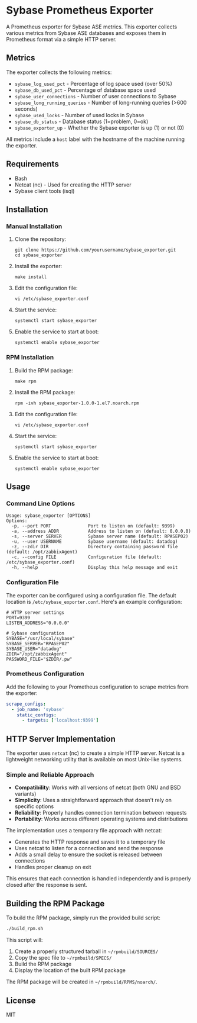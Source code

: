 # Sybase Prometheus Exporter

A Prometheus exporter for Sybase ASE metrics. This exporter collects various metrics from Sybase ASE databases and exposes them in Prometheus format via a simple HTTP server.

## Metrics

The exporter collects the following metrics:

- `sybase_log_used_pct` - Percentage of log space used (over 50%)
- `sybase_db_used_pct` - Percentage of database space used
- `sybase_user_connections` - Number of user connections to Sybase
- `sybase_long_running_queries` - Number of long-running queries (>600 seconds)
- `sybase_used_locks` - Number of used locks in Sybase
- `sybase_db_status` - Database status (1=problem, 0=ok)
- `sybase_exporter_up` - Whether the Sybase exporter is up (1) or not (0)

All metrics include a `host` label with the hostname of the machine running the exporter.

## Requirements

- Bash
- Netcat (nc) - Used for creating the HTTP server
- Sybase client tools (isql)

## Installation

### Manual Installation

1. Clone the repository:
   ```
   git clone https://github.com/yourusername/sybase_exporter.git
   cd sybase_exporter
   ```

2. Install the exporter:
   ```
   make install
   ```

3. Edit the configuration file:
   ```
   vi /etc/sybase_exporter.conf
   ```

4. Start the service:
   ```
   systemctl start sybase_exporter
   ```

5. Enable the service to start at boot:
   ```
   systemctl enable sybase_exporter
   ```

### RPM Installation

1. Build the RPM package:
   ```
   make rpm
   ```

2. Install the RPM package:
   ```
   rpm -ivh sybase_exporter-1.0.0-1.el7.noarch.rpm
   ```

3. Edit the configuration file:
   ```
   vi /etc/sybase_exporter.conf
   ```

4. Start the service:
   ```
   systemctl start sybase_exporter
   ```

5. Enable the service to start at boot:
   ```
   systemctl enable sybase_exporter
   ```

## Usage

### Command Line Options

```
Usage: sybase_exporter [OPTIONS]
Options:
  -p, --port PORT              Port to listen on (default: 9399)
  -a, --address ADDR           Address to listen on (default: 0.0.0.0)
  -s, --server SERVER          Sybase server name (default: RPASEP02)
  -u, --user USERNAME          Sybase username (default: datadog)
  -z, --zdir DIR               Directory containing password file (default: /opt/zabbixAgent)
  -c, --config FILE            Configuration file (default: /etc/sybase_exporter.conf)
  -h, --help                   Display this help message and exit
```

### Configuration File

The exporter can be configured using a configuration file. The default location is `/etc/sybase_exporter.conf`. Here's an example configuration:

```
# HTTP server settings
PORT=9399
LISTEN_ADDRESS="0.0.0.0"

# Sybase configuration
SYBASE="/usr/local/sybase"
SYBASE_SERVER="RPASEP02"
SYBASE_USER="datadog"
ZDIR="/opt/zabbixAgent"
PASSWORD_FILE="$ZDIR/.pw"
```

### Prometheus Configuration

Add the following to your Prometheus configuration to scrape metrics from the exporter:

```yaml
scrape_configs:
  - job_name: 'sybase'
    static_configs:
      - targets: ['localhost:9399']
```

## HTTP Server Implementation

The exporter uses `netcat` (nc) to create a simple HTTP server. Netcat is a lightweight networking utility that is available on most Unix-like systems.

### Simple and Reliable Approach

- **Compatibility**: Works with all versions of netcat (both GNU and BSD variants)
- **Simplicity**: Uses a straightforward approach that doesn't rely on specific options
- **Reliability**: Properly handles connection termination between requests
- **Portability**: Works across different operating systems and distributions

The implementation uses a temporary file approach with netcat:
- Generates the HTTP response and saves it to a temporary file
- Uses netcat to listen for a connection and send the response
- Adds a small delay to ensure the socket is released between connections
- Handles proper cleanup on exit

This ensures that each connection is handled independently and is properly closed after the response is sent.

## Building the RPM Package

To build the RPM package, simply run the provided build script:

```bash
./build_rpm.sh
```

This script will:
1. Create a properly structured tarball in `~/rpmbuild/SOURCES/`
2. Copy the spec file to `~/rpmbuild/SPECS/`
3. Build the RPM package
4. Display the location of the built RPM package

The RPM package will be created in `~/rpmbuild/RPMS/noarch/`.

## License

MIT
